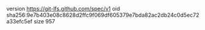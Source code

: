 version https://git-lfs.github.com/spec/v1
oid sha256:9e7b403e08c8628d2ffc9f069df605379e7bda82ac2db24c0d5ec72a33efc5ef
size 957
